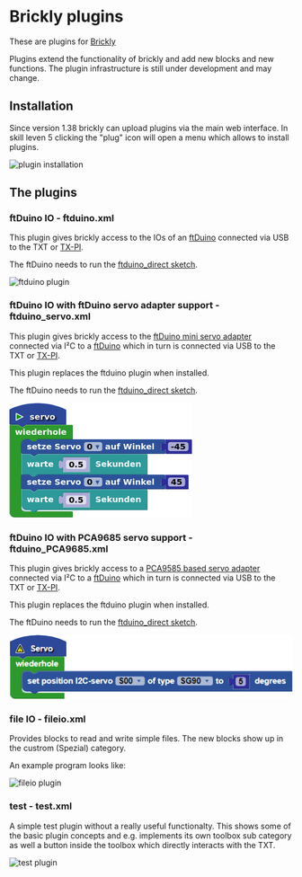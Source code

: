 # Brickly plugins

These are plugins for [Brickly](https://github.com/EstherMi/ft-brickly-userguide/blob/master/de/brickly/index.md)

Plugins extend the functionality of brickly and add new blocks and new
functions. The plugin infrastructure is still under development and may
change.

## Installation

Since version 1.38 brickly can upload plugins via the main web interface.
In skill leven 5 clicking the "plug" icon will open a menu which allows
to install plugins.

![plugin installation](plugin_install.png)

## The plugins

### ftDuino IO - ftduino.xml

This plugin gives brickly access to the IOs of an
[ftDuino](http://ftduino.de) connected via USB to the TXT or
[TX-PI](http://tx-pi.de).

The ftDuino needs to run the [ftduino_direct
sketch](https://github.com/PeterDHabermehl/ftduino_direct).

![ftduino plugin](ftduino.png)

### ftDuino IO with ftDuino servo adapter support - ftduino_servo.xml

This plugin gives brickly access to the [ftDuino mini servo
adapter](https://harbaum.github.io/ftduino/www/manual/experimente.html#6.13.9) connected via I²C
to a [ftDuino](http://ftduino.de) which in turn is connected via USB
to the TXT or [TX-PI](http://tx-pi.de).

This plugin replaces the ftduino plugin when installed.

The ftDuino needs to run the [ftduino_direct
sketch](https://github.com/PeterDHabermehl/ftduino_direct).

![ftduino plugin with ftDuino servo support](ftduino_servo.png)

### ftDuino IO with PCA9685 servo support - ftduino_PCA9685.xml

This plugin gives brickly access to a [PCA9585 based servo
adapter](https://www.thingiverse.com/thing:3155362) connected via I²C
to a [ftDuino](http://ftduino.de) which in turn is connected via USB
to the TXT or [TX-PI](http://tx-pi.de).

This plugin replaces the ftduino plugin when installed.

The ftDuino needs to run the [ftduino_direct
sketch](https://github.com/PeterDHabermehl/ftduino_direct).

![ftduino plugin with PCA9685 support](ftduino_PCA9685.png)

### file IO - fileio.xml

Provides blocks to read and write simple files. The new blocks show up
in the custrom (Spezial) category.

An example program looks like:

![fileio plugin](fileio.png)

### test - test.xml

A simple test plugin without a really useful functionalty. This
shows some of the basic plugin concepts and e.g. implements its own
toolbox sub category as well a button inside the toolbox which
directly interacts with the TXT.

![test plugin](test.png)
